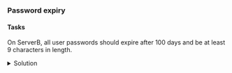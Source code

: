 ### Password expiry

#### Tasks

On ServerB, all user passwords should expire after 100 days and be at least 9 characters in length.


<details><summary>Solution</summary>

(RHEL 9)

1. To edit the system-wide configuration file for login-related settings, edit\
/etc/login.defs: 
Change PASS_MAX_DAYS to 100

2. To edit the password quality configuration file, edit   
/etc/security/pwquality.conf:  
Set minlen to 9

</details>